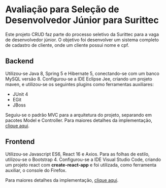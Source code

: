 # Avaliação para Seleção de Desenvolvedor Júnior para Surittec
Este projeto CRUD faz parte do processo seletivo da Surittec para a vaga de desenvolvedor júnior. O objetivo foi desenvolver um sistema completo de cadastro de cliente, onde um cliente possui nome e cpf. 

## Backend
Utilizou-se Java 8, Spring 5 e Hibernate 5, conectando-se com um banco MySQL versão 8. Configurou-se a IDE Eclipse Jee, criando um projeto maven, e utilizou-se os seguintes plugins como ferramentas auxiliares:
* JUnit 4
* EGit
* JBoss

Seguiu-se o padrão MVC para a arquitetura do projeto, separando em pacotes Model e Controller. Para maiores detalhes da implementação, [clique aqui](main/).

## Frontend
Utilizou-se Javascript ES6, React 16 e Axios. Para as folhas de estilo, utilizou-se o Bootstrap 4. Configurou-se a IDE Visual Studio Code, criando um projeto react com **create-react-app** e foi utilizada, como ferramenta auxiliar, o console do Firefox.

Para maiores detalhes da implementação, [clique aqui](app/src).
